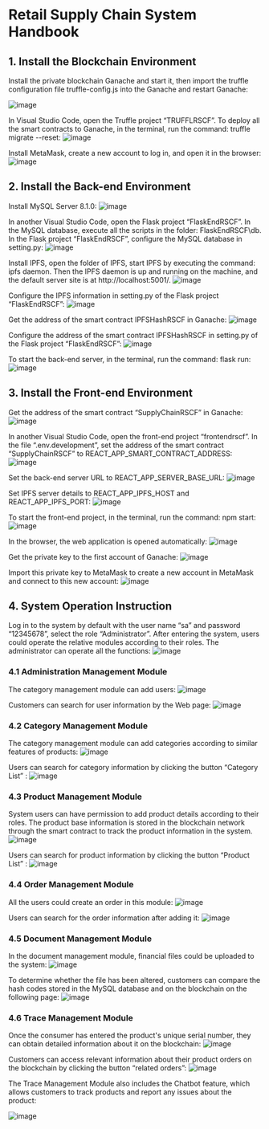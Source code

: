 # Retail Supply Chain System Handbook

## 1. Install the Blockchain Environment
   
Install the private blockchain Ganache and start it, then import the truffle configuration file truffle-config.js into the Ganache and restart Ganache:

![image](https://github.com/sharriewang2022/IT902---RSCF-system/assets/132410296/316b467b-c272-4905-9d6b-c3eb123544a6)


In Visual Studio Code, open the Truffle project “TRUFFLRSCF”. To deploy all the smart contracts to Ganache, in the terminal, run the command: truffle migrate --reset:
![image](https://github.com/sharriewang2022/IT902---RSCF-system/assets/132410296/68639d37-13e9-42d2-aabf-f09cc7738ec8)

Install MetaMask, create a new account to log in, and open it in the browser:
![image](https://github.com/sharriewang2022/IT902---RSCF-system/assets/132410296/b661e362-3822-495f-930e-95ba3461a991)

 
## 2. Install the Back-end Environment
   
Install MySQL Server 8.1.0:
![image](https://github.com/sharriewang2022/IT902---RSCF-system/assets/132410296/315bee55-5e4b-45ed-a5c3-2de2270a79cc)

 
In another Visual Studio Code, open the Flask project “FlaskEndRSCF”.
In the MySQL database, execute all the scripts in the folder: FlaskEndRSCF\db.
In the Flask project “FlaskEndRSCF”, configure the MySQL database in setting.py:
![image](https://github.com/sharriewang2022/IT902---RSCF-system/assets/132410296/d9e3d905-8253-4fdf-972a-5857706b5c7f)

Install IPFS, open the folder of IPFS, start IPFS by executing the command: ipfs daemon. Then the IPFS daemon is up and running on the machine, and the default server site is at http://localhost:5001/.
![image](https://github.com/sharriewang2022/IT902---RSCF-system/assets/132410296/7416212a-f5a1-455a-962e-6b48be75f167)

 
Configure the IPFS information in setting.py of the Flask project “FlaskEndRSCF”:
![image](https://github.com/sharriewang2022/IT902---RSCF-system/assets/132410296/9963892f-32cb-4f6a-807b-294c7d0f3955)

 
Get the address of the smart contract IPFSHashRSCF in Ganache:
![image](https://github.com/sharriewang2022/IT902---RSCF-system/assets/132410296/1c4b9925-eb7d-4025-918f-12055a638d2a)

 
Configure the address of the smart contract IPFSHashRSCF in setting.py of the Flask project “FlaskEndRSCF”:
![image](https://github.com/sharriewang2022/IT902---RSCF-system/assets/132410296/8a216c49-66d4-49d4-8746-f29d4c27a2a9)

 
To start the back-end server, in the terminal, run the command: flask run: 
![image](https://github.com/sharriewang2022/IT902---RSCF-system/assets/132410296/39e36441-7620-4848-82ed-b3a343b34708)


## 3. Install the Front-end Environment
Get the address of the smart contract “SupplyChainRSCF” in Ganache:
![image](https://github.com/sharriewang2022/IT902---RSCF-system/assets/132410296/58e29a5c-1308-447c-b3f4-86e9c377fc0a)

In another Visual Studio Code, open the front-end project “frontendrscf”. In the file “.env.development”, set the address of the smart contract “SupplyChainRSCF” to REACT_APP_SMART_CONTRACT_ADDRESS:
![image](https://github.com/sharriewang2022/IT902---RSCF-system/assets/132410296/0735d2fe-cc8f-4e11-bdd1-aee1ff6e348c)

 
Set the back-end server URL to REACT_APP_SERVER_BASE_URL:
![image](https://github.com/sharriewang2022/IT902---RSCF-system/assets/132410296/00a4be27-14ce-48a9-9fe2-56ad6c6edf14)
 
Set IPFS server details to REACT_APP_IPFS_HOST and REACT_APP_IPFS_PORT: 
![image](https://github.com/sharriewang2022/IT902---RSCF-system/assets/132410296/8f57c34d-3cd9-4345-8806-52111c85b25e)
 
To start the front-end project, in the terminal, run the command: npm start:
![image](https://github.com/sharriewang2022/IT902---RSCF-system/assets/132410296/14fb7499-ac8e-42ea-8acd-48bb5ff29c9a)
 
In the browser, the web application is opened automatically:
![image](https://github.com/sharriewang2022/IT902---RSCF-system/assets/132410296/0f57b92a-2d27-49fd-a975-2d8ce333a21f)
 
Get the private key to the first account of Ganache:
![image](https://github.com/sharriewang2022/IT902---RSCF-system/assets/132410296/2fbb677b-5aa4-4617-b024-8e7531b5475c)

Import this private key to MetaMask to create a new account in MetaMask and connect to this new account:
![image](https://github.com/sharriewang2022/IT902---RSCF-system/assets/132410296/d5c2eca4-6917-4a59-9f8c-28c2ae2e58f3)


## 4. System Operation Instruction
Log in to the system by default with the user name “sa” and password “12345678”, select the role “Administrator”. After entering the system, users could operate the relative modules according to their roles. The administrator can operate all the functions:
![image](https://github.com/sharriewang2022/IT902---RSCF-system/assets/132410296/59f733d0-28ea-414e-acaa-2b75189d0f8c)

### 4.1 Administration Management Module
The category management module can add users:
![image](https://github.com/sharriewang2022/IT902---RSCF-system/assets/132410296/4d967005-df5a-4ceb-a69b-4af639f6bba9)

Customers can search for user information by the Web page:
![image](https://github.com/sharriewang2022/IT902---RSCF-system/assets/132410296/cc2e1c98-cce3-4451-a51f-a4f6fe256cdf)
 
### 4.2 Category Management Module
The category management module can add categories according to similar features of products:
![image](https://github.com/sharriewang2022/IT902---RSCF-system/assets/132410296/ab1ace0a-4d03-495f-a042-72e8872d1d11)

Users can search for category information by clicking the button “Category List” :
![image](https://github.com/sharriewang2022/IT902---RSCF-system/assets/132410296/41c7c1a6-f5d3-4412-a604-f6b1a86982a4)
 
### 4.3 Product Management Module 
System users can have permission to add product details according to their roles. The product base information is stored in the blockchain network through the smart contract to track the product information in the system.
![image](https://github.com/sharriewang2022/IT902---RSCF-system/assets/132410296/e44b75e7-3df1-43a2-988e-f51211e568a6)
 
Users can search for product information by clicking the button “Product List” : 
![image](https://github.com/sharriewang2022/IT902---RSCF-system/assets/132410296/d925de62-2ca0-4ffd-bad6-e23fb3723ca7)

### 4.4 Order Management Module 
All the users could create an order in this module:
![image](https://github.com/sharriewang2022/IT902---RSCF-system/assets/132410296/c5e4edcb-a4e7-4a4a-8123-423396ed2800)

Users can search for the order information after adding it:
![image](https://github.com/sharriewang2022/IT902---RSCF-system/assets/132410296/4053abcd-040e-4144-98fd-f8143c9dba37)

### 4.5 Document Management Module
In the document management module, financial files could be uploaded to the system:
![image](https://github.com/sharriewang2022/IT902---RSCF-system/assets/132410296/b3111544-7187-46e7-86cb-febf801de939)

To determine whether the file has been altered, customers can compare the hash codes stored in the MySQL database and on the blockchain on the following page:
![image](https://github.com/sharriewang2022/IT902---RSCF-system/assets/132410296/ac132cab-65fc-4236-8eab-1e00aee17f9d)
 
### 4.6 Trace Management Module
Once the consumer has entered the product's unique serial number, they can obtain detailed information about it on the blockchain:
![image](https://github.com/sharriewang2022/IT902---RSCF-system/assets/132410296/2ef41035-05c1-4a45-8f99-a9ea21eb955c)

Customers can access relevant information about their product orders on the blockchain by clicking the button “related orders”:
![image](https://github.com/sharriewang2022/IT902---RSCF-system/assets/132410296/33ede883-80d5-4083-9da6-5773e63ee027)

The Trace Management Module also includes the Chatbot feature, which allows customers to track products and report any issues about the product:

![image](https://github.com/sharriewang2022/IT902---RSCF-system/assets/132410296/785b95d0-88e2-426d-a779-48abe065ed37)

